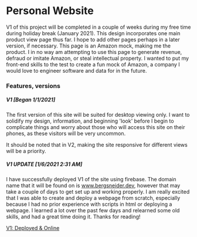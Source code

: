 # Personal Website 

V1 of this project will be completed in a couple of weeks during my free time during holiday break (January 2021). This design incorporates one main product view page thus far. I hope to add other pages perhaps in a later version, if necessary. This page is an Amazon mock, making me the product. I in no way am attempting to use this page to generate revenue, defraud or imitate Amazon, or steal intellectual property. I wanted to put my front-end skills to the test to create a fun mock of Amazon, a company I would love to engineer software and data for in the future.

### Features, versions

##### V1 [Began 1/1/2021]

The first version of this site will be suited for desktop viewing only. I want to solidify my design, information, and beginning 'look' before I begin to complicate things and worry about those who will access this site on their phones, as these visitors will be very uncommon.


It should be noted that in V2, making the site responsive for different views will be a priority.

##### V1 UPDATE [1/6/2021 2:31 AM]

I have successfully deployed V1 of the site using firebase. The domain name that it will be found on is www.bergsneider.dev, however that may take a couple of days to get set up and working properly. I am really excited that I was able to create and deploy a webpage from scratch, especially because I had no prior experience with scripts in html or deploying a webpage. I learned a lot over the past few days and relearned some old skills, and had a great time doing it. Thanks for reading!

[V1: Deployed & Online](https://youtu.be/kLNYRYyqgr4)
